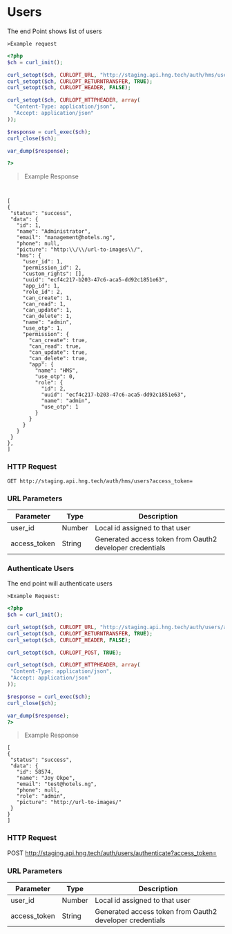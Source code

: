 # Users
The end Point shows list of  users</br>
``` 
>Example request
```



```php 
<?php
$ch = curl_init();

curl_setopt($ch, CURLOPT_URL, "http://staging.api.hng.tech/auth/hms/users?access_token=");
curl_setopt($ch, CURLOPT_RETURNTRANSFER, TRUE);
curl_setopt($ch, CURLOPT_HEADER, FALSE);

curl_setopt($ch, CURLOPT_HTTPHEADER, array(
  "Content-Type: application/json",
  "Accept: application/json"
));

$response = curl_exec($ch);
curl_close($ch);

var_dump($response);

?>
```
   >Example Response
   ```
  
   
[
  {
    "status": "success",
    "data": {
      "id": 1,
      "name": "Administrator",
      "email": "management@hotels.ng",
      "phone": null,
      "picture": "http:\\/\\/url-to-images\\/",
      "hms": {
        "user_id": 1,
        "permission_id": 2,
        "custom_rights": [],
        "uuid": "ecf4c217-b203-47c6-aca5-dd92c1851e63",
        "app_id": 1,
        "role_id": 2,
        "can_create": 1,
        "can_read": 1,
        "can_update": 1,
        "can_delete": 1,
        "name": "admin",
        "use_otp": 1,
        "permission": {
          "can_create": true,
          "can_read": true,
          "can_update": true,
          "can_delete": true,
          "app": {
            "name": "HMS",
            "use_otp": 0,
            "role": {
              "id": 2,
              "uuid": "ecf4c217-b203-47c6-aca5-dd92c1851e63",
              "name": "admin",
              "use_otp": 1
            }
          }
        }
      }
    }
  },
 ]
 ```
 

### HTTP Request
`GET http://staging.api.hng.tech/auth/hms/users?access_token=`
### URL Parameters
Parameter | Type | Description
--------- | ------- | -----------
user_id | Number | Local id assigned to that user 
access_token | String | Generated access token from Oauth2 developer credentials
### Authenticate Users 
The end point will authenticate users</br>
```
>Example Request:
```

 ```php
<?php
$ch = curl_init();

curl_setopt($ch, CURLOPT_URL, "http://staging.api.hng.tech/auth/users/authenticate?access_token=");
curl_setopt($ch, CURLOPT_RETURNTRANSFER, TRUE);
curl_setopt($ch, CURLOPT_HEADER, FALSE);

curl_setopt($ch, CURLOPT_POST, TRUE);

curl_setopt($ch, CURLOPT_HTTPHEADER, array(
  "Content-Type: application/json",
  "Accept: application/json"
));

$response = curl_exec($ch);
curl_close($ch);

var_dump($response);
?>
```


   >Example Response
  
   ``` 
   [
  {
    "status": "success",
    "data": {
      "id": 58574,
      "name": "Joy Okpe",
      "email": "test@hotels.ng",
      "phone": null,
      "role": "admin",
      "picture": "http://url-to-images/"
    }
  }
]
```
### HTTP Request
POST http://staging.api.hng.tech/auth/users/authenticate?access_token=
### URL Parameters
Parameter | Type | Description
--------- | ------- | -----------
user_id | Number | Local id assigned to that user 
access_token | String | Generated access token from Oauth2 developer credentials

